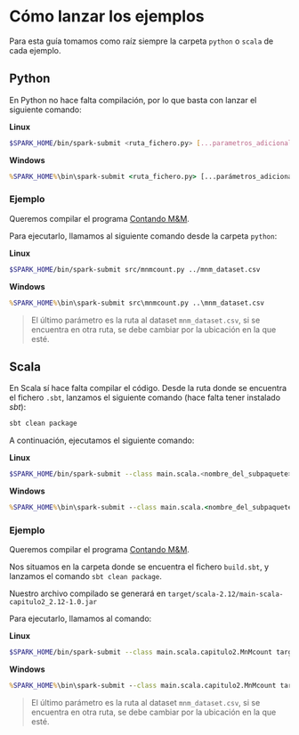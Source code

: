 # Cómo lanzar los ejemplos

Para esta guía tomamos como raíz siempre la carpeta `python` o `scala` de cada ejemplo.

## Python

En Python no hace falta compilación, por lo que basta con lanzar el siguiente comando:

**Linux**

```bash
$SPARK_HOME/bin/spark-submit <ruta_fichero.py> [...parametros_adicionales]
```

**Windows**

```cmd
%SPARK_HOME%\bin\spark-submit <ruta_fichero.py> [...parámetros_adicionales]
```

### Ejemplo

Queremos compilar el programa [Contando M&M](./learning-spark-2nd-edition/capitulo2/contando-m%26m/python/).

Para ejecutarlo, llamamos al siguiente comando desde la carpeta `python`:

**Linux**

```bash
$SPARK_HOME/bin/spark-submit src/mnmcount.py ../mnm_dataset.csv
```

**Windows**

```cmd
%SPARK_HOME%\bin\spark-submit src\mnmcount.py ..\mnm_dataset.csv
```

> El último parámetro es la ruta al dataset `mnm_dataset.csv`, si se encuentra en otra ruta, se debe cambiar por la ubicación en la que esté.

## Scala

En Scala sí hace falta compilar el código. Desde la ruta donde se encuentra el fichero `.sbt`, lanzamos el siguiente comando (hace falta tener instalado *sbt*):

```cmd
sbt clean package
```

A continuación, ejecutamos el siguiente comando:

**Linux**

```bash
$SPARK_HOME/bin/spark-submit --class main.scala.<nombre_del_subpaquete>.<clase> <ruta_al_fichero.jar> [...parámetros_adicionales]
```

**Windows**

```cmd
%SPARK_HOME%\bin\spark-submit --class main.scala.<nombre_del_subpaquete>.<clase> <ruta_al_fichero.jar> [...parámetros_adicionales]
```

### Ejemplo

Queremos compilar el programa [Contando M&M](./learning-spark-2nd-edition/capitulo2/contando-m%26m/scala/).

Nos situamos en la carpeta donde se encuentra el fichero `build.sbt`, y lanzamos el comando `sbt clean package`.

Nuestro archivo compilado se generará en `target/scala-2.12/main-scala-capitulo2_2.12-1.0.jar`

Para ejecutarlo, llamamos al comando:

**Linux**

```bash
$SPARK_HOME/bin/spark-submit --class main.scala.capitulo2.MnMcount target/main-scala-capitulo2_2.12-1.0.jar ../mnm_dataset.csv
```

**Windows**

```cmd
%SPARK_HOME%\bin\spark-submit --class main.scala.capitulo2.MnMcount target\main-scala-capitulo2_2.12-1.0.jar ..\mnm_dataset.csv
```

> El último parámetro es la ruta al dataset `mnm_dataset.csv`, si se encuentra en otra ruta, se debe cambiar por la ubicación en la que esté.
